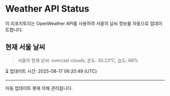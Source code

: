 
# Weather API Status

이 리포지토리는 OpenWeather API를 사용하여 서울의 날씨 정보를 자동으로 업데이트합니다.

## 현재 서울 날씨
> 서울의 현재 날씨: overcast clouds, 온도: 30.23°C, 습도: 68%

⏳ 업데이트 시간: 2025-08-17 06:20:49 (UTC)

---
자동 업데이트 봇에 의해 관리됩니다.
